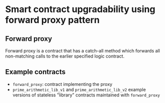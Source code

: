 # Smart contract upgradability using forward proxy pattern

## Forward proxy
Forward proxy is a contract that has a catch-all method which forwards all non-matching calls to the earlier specified logic contract.

## Example contracts
* `forward_proxy`: contract implementing the proxy
* `prime_arithmetic_lib_v1` and `prime_arithmetic_lib_v2` example versions of stateless "library" contracts maintained with `forward_proxy`
